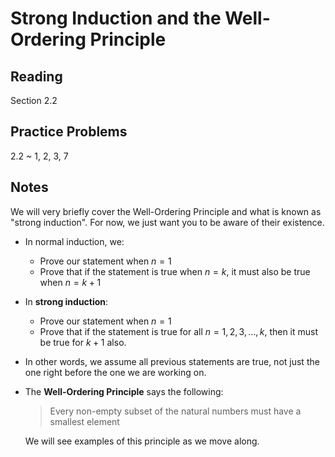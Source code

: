 # Strong Induction and the Well-Ordering Principle

## Reading

Section 2.2

## Practice Problems

2.2
  ~ 1, 2, 3, 7

## Notes

We will very briefly cover the Well-Ordering Principle and what is known as "strong induction". For now, we just want you to be aware of their existence.

- In normal induction, we:
    - Prove our statement when $n = 1$
    - Prove that if the statement is true when $n = k$, it must also be true when $n=k+1$
- In **strong induction**:
    - Prove our statement when $n = 1$
    - Prove that if the statement is true for all $n = 1,2,3,...,k$, then it must be true for $k+1$ also.
- In other words, we assume all previous statements are true, not just the one right before the one we are working on.
- The **Well-Ordering Principle** says the following:

    > Every non-empty subset of the natural numbers must have a smallest element

    We will see examples of this principle as we move along.


